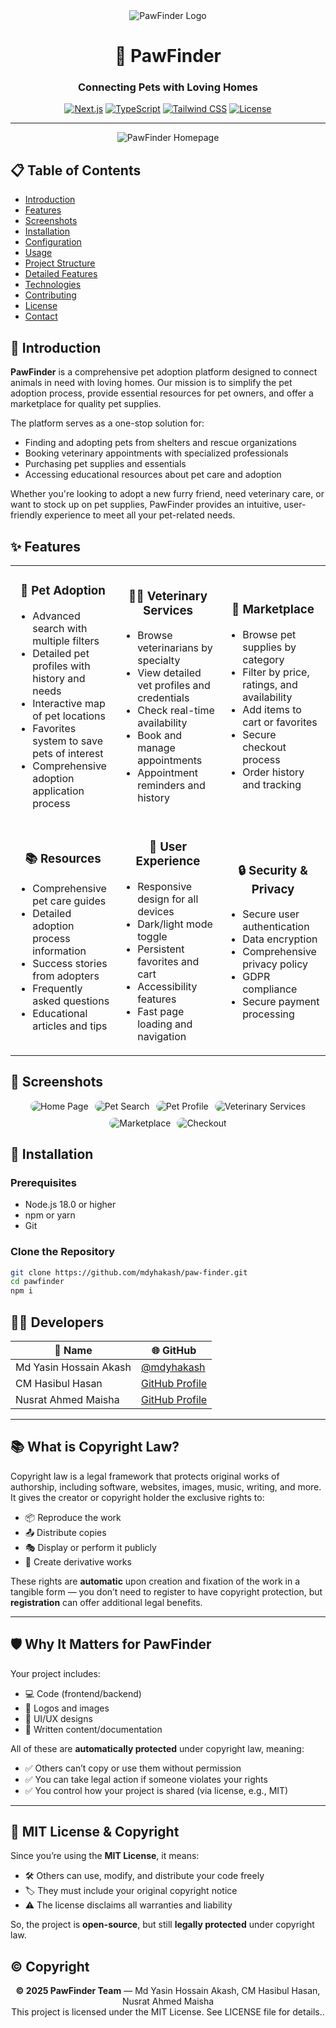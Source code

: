 <div align="center">
  <img src="/placeholder.svg?height=150&width=150" alt="PawFinder Logo" />
  
  # 🐾 PawFinder
  
  ### Connecting Pets with Loving Homes
  
  [![Next.js](https://img.shields.io/badge/Next.js-13.4+-000000?style=for-the-badge&logo=next.js&logoColor=white)](https://nextjs.org/)
  [![TypeScript](https://img.shields.io/badge/TypeScript-5.0+-3178C6?style=for-the-badge&logo=typescript&logoColor=white)](https://www.typescriptlang.org/)
  [![Tailwind CSS](https://img.shields.io/badge/Tailwind_CSS-3.3+-38B2AC?style=for-the-badge&logo=tailwind-css&logoColor=white)](https://tailwindcss.com/)
  [![License](https://img.shields.io/badge/License-MIT-green.svg?style=for-the-badge)](LICENSE)
</div>

---

<p align="center">
  <img src="/placeholder.svg?height=400&width=800" alt="PawFinder Homepage" />
</p>

## 📋 Table of Contents

- [Introduction](#-introduction)
- [Features](#-features)
- [Screenshots](#-screenshots)
- [Installation](#-installation)
- [Configuration](#-configuration)
- [Usage](#-usage)
- [Project Structure](#-project-structure)
- [Detailed Features](#-detailed-features)
- [Technologies](#-technologies)
- [Contributing](#-contributing)
- [License](#-license)
- [Contact](#-contact)

## 🌟 Introduction

**PawFinder** is a comprehensive pet adoption platform designed to connect animals in need with loving homes. Our mission is to simplify the pet adoption process, provide essential resources for pet owners, and offer a marketplace for quality pet supplies.

The platform serves as a one-stop solution for:

- Finding and adopting pets from shelters and rescue organizations
- Booking veterinary appointments with specialized professionals
- Purchasing pet supplies and essentials
- Accessing educational resources about pet care and adoption

Whether you're looking to adopt a new furry friend, need veterinary care, or want to stock up on pet supplies, PawFinder provides an intuitive, user-friendly experience to meet all your pet-related needs.

## ✨ Features

<table>
  <tr>
    <td width="33%">
      <h3 align="center">🐶 Pet Adoption</h3>
      <ul>
        <li>Advanced search with multiple filters</li>
        <li>Detailed pet profiles with history and needs</li>
        <li>Interactive map of pet locations</li>
        <li>Favorites system to save pets of interest</li>
        <li>Comprehensive adoption application process</li>
      </ul>
    </td>
    <td width="33%">
      <h3 align="center">👨‍⚕️ Veterinary Services</h3>
      <ul>
        <li>Browse veterinarians by specialty</li>
        <li>View detailed vet profiles and credentials</li>
        <li>Check real-time availability</li>
        <li>Book and manage appointments</li>
        <li>Appointment reminders and history</li>
      </ul>
    </td>
    <td width="33%">
      <h3 align="center">🛒 Marketplace</h3>
      <ul>
        <li>Browse pet supplies by category</li>
        <li>Filter by price, ratings, and availability</li>
        <li>Add items to cart or favorites</li>
        <li>Secure checkout process</li>
        <li>Order history and tracking</li>
      </ul>
    </td>
  </tr>
  <tr>
    <td width="33%">
      <h3 align="center">📚 Resources</h3>
      <ul>
        <li>Comprehensive pet care guides</li>
        <li>Detailed adoption process information</li>
        <li>Success stories from adopters</li>
        <li>Frequently asked questions</li>
        <li>Educational articles and tips</li>
      </ul>
    </td>
    <td width="33%">
      <h3 align="center">👤 User Experience</h3>
      <ul>
        <li>Responsive design for all devices</li>
        <li>Dark/light mode toggle</li>
        <li>Persistent favorites and cart</li>
        <li>Accessibility features</li>
        <li>Fast page loading and navigation</li>
      </ul>
    </td>
    <td width="33%">
      <h3 align="center">🔒 Security & Privacy</h3>
      <ul>
        <li>Secure user authentication</li>
        <li>Data encryption</li>
        <li>Comprehensive privacy policy</li>
        <li>GDPR compliance</li>
        <li>Secure payment processing</li>
      </ul>
    </td>
  </tr>
</table>

## 📸 Screenshots

<div align="center">
  <div style="display: flex; flex-wrap: wrap; justify-content: center; gap: 10px;">
    <img src="/placeholder.svg?height=200&width=350" alt="Home Page" style="border-radius: 10px;" />
    <img src="/placeholder.svg?height=200&width=350" alt="Pet Search" style="border-radius: 10px;" />
    <img src="/placeholder.svg?height=200&width=350" alt="Pet Profile" style="border-radius: 10px;" />
    <img src="/placeholder.svg?height=200&width=350" alt="Veterinary Services" style="border-radius: 10px;" />
    <img src="/placeholder.svg?height=200&width=350" alt="Marketplace" style="border-radius: 10px;" />
    <img src="/placeholder.svg?height=200&width=350" alt="Checkout" style="border-radius: 10px;" />
  </div>
</div>

## 🚀 Installation

### Prerequisites

- Node.js 18.0 or higher
- npm or yarn
- Git

### Clone the Repository

```bash
git clone https://github.com/mdyhakash/paw-finder.git
cd pawfinder
npm i
```

## 👨‍💻 Developers

<div align="left">

| 👤 Name                | 🌐 GitHub                                           |
| ---------------------- | --------------------------------------------------- |
| Md Yasin Hossain Akash | [@mdyhakash](https://github.com/mdyhakash)          |
| CM Hasibul Hasan       | [GitHub Profile](https://github.com/cmhasibulhasan) |
| Nusrat Ahmed Maisha    | [GitHub Profile](https://github.com/nusratamaisha)  |

</div>

---

## 📚 What is Copyright Law?

Copyright law is a legal framework that protects original works of authorship, including software, websites, images, music, writing, and more. It gives the creator or copyright holder the exclusive rights to:

- 📦 Reproduce the work
- 📤 Distribute copies
- 🎭 Display or perform it publicly
- 🧩 Create derivative works

These rights are **automatic** upon creation and fixation of the work in a tangible form — you don’t need to register to have copyright protection, but **registration** can offer additional legal benefits.

---

## 🛡️ Why It Matters for PawFinder

Your project includes:

- 💻 Code (frontend/backend)
- 🎨 Logos and images
- 🧠 UI/UX designs
- 📝 Written content/documentation

All of these are **automatically protected** under copyright law, meaning:

- ✅ Others can’t copy or use them without permission
- ✅ You can take legal action if someone violates your rights
- ✅ You control how your project is shared (via license, e.g., MIT)

---

## 📄 MIT License & Copyright

Since you’re using the **MIT License**, it means:

- 🛠️ Others can use, modify, and distribute your code freely
- 🏷️ They must include your original copyright notice
- ⚠️ The license disclaims all warranties and liability

So, the project is **open-source**, but still **legally protected** under copyright law.

## ©️ Copyright

<div align="center">

**© 2025 PawFinder Team** — Md Yasin Hossain Akash, CM Hasibul Hasan, Nusrat Ahmed Maisha  
This project is licensed under the MIT License. See LICENSE file for details..

</div>